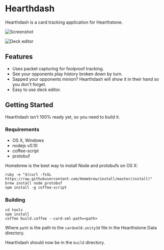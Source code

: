 # Hearthdash

Hearthdash is a card tracking application for Hearthstone.

![Screenshot](https://github.com/postcasio/hearthdash/raw/master/images/game.png)

![Deck editor](https://github.com/postcasio/hearthdash/raw/master/images/deck.png)

## Features

* Uses packet capturing for foolproof tracking.
* See your opponents play history broken down by turn.
* Sapped your opponents minion? Hearthdash will show it in their hand so you don't forget.
* Easy to use deck editor.

## Getting Started

Hearthdash isn't 100% ready yet, so you need to build it.

### Requirements

* OS X, Windows
* nodejs v0.10
* coffee-script
* protobuf

Homebrew is the best way to install Node and protobufs on OS X:

    ruby -e "$(curl -fsSL https://raw.githubusercontent.com/Homebrew/install/master/install)"
    brew install node protobuf
    npm install -g coffee-script

### Building

    cd tools
    npm install
    coffee build.coffee --card-xml-path=<path>

Where `path` is the path to the `cardxml0.unity3d` file in the Hearthstone Data directory.

Hearthdash should now be in the `build` directory.
